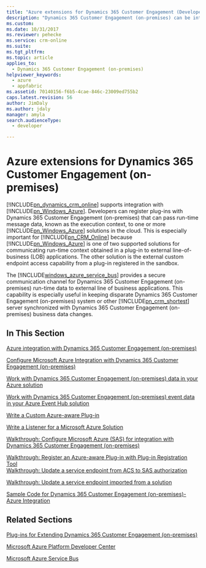 ```yaml
---
title: "Azure extensions for Dynamics 365 Customer Engagement (Developer Guide for Dynamics 365 Customer Engagement (on-premises))| MicrosoftDocs"
description: "Dynamics 365 Customer Engagement (on-premises) can be integrated with Microsoft Azure. Developers can register plug-ins with Dynamics 365 Customer Engagement (on-premises) that can pass run-time message data, to one or more Microsoft Azure solutions in the cloud."
ms.custom: 
ms.date: 10/31/2017
ms.reviewer: pehecke
ms.service: crm-online
ms.suite: 
ms.tgt_pltfrm: 
ms.topic: article
applies_to: 
  - Dynamics 365 Customer Engagement (on-premises)
helpviewer_keywords: 
  - azure
  - appfabric
ms.assetid: 70140156-f6b5-4cae-846c-23009ed755b2
caps.latest.revision: 56
author: JimDaly
ms.author: jdaly
manager: amyla
search.audienceType: 
  - developer

---
```

# Azure extensions for Dynamics 365 Customer Engagement (on-premises)

[!INCLUDE[pn_dynamics_crm_online](../includes/pn-dynamics-crm-online.md)] supports integration with [!INCLUDE[pn_Windows_Azure](../includes/pn-windows-azure.md)]. Developers can register plug-ins with Dynamics 365 Customer Engagement (on-premises) that can pass run-time message data, known as the execution context, to one or more [!INCLUDE[pn_Windows_Azure](../includes/pn-windows-azure.md)] solutions in the cloud. This is especially important for [!INCLUDE[pn_CRM_Online](../includes/pn-crm-online.md)] because [!INCLUDE[pn_Windows_Azure](../includes/pn-windows-azure.md)] is one of two supported solutions for communicating run-time context obtained in a plug-in to external line-of-business (LOB) applications. The other solution is the external custom endpoint access capability from a plug-in registered in the sandbox.  
  
 The [!INCLUDE[windows_azure_service_bus](../includes/windows-azure-service-bus.md)] provides a secure communication channel for Dynamics 365 Customer Engagement (on-premises) run-time data to external line of business applications. This capability is especially useful in keeping disparate Dynamics 365 Customer Engagement (on-premises) system or other [!INCLUDE[pn_crm_shortest](../includes/pn-crm-shortest.md)] server synchronized with Dynamics 365 Customer Engagement (on-premises) business data changes.  
  
## In This Section  
 [Azure integration with Dynamics 365 Customer Engagement (on-premises)](azure-integration.md)  
  
 [Configure Microsoft Azure Integration with Dynamics 365 Customer Engagement (on-premises)](configure-azure-integration.md)  
  
 [Work with Dynamics 365 Customer Engagement (on-premises) data in your Azure solution](work-data-azure-solution.md)  
  
 [Work with Dynamics 365 Customer Engagement (on-premises) event data in your Azure Event Hub solution](work-event-data-azure-event-hub-solution.md)  
  
 [Write a Custom Azure-aware Plug-in](write-custom-azure-aware-plugin.md)  
  
 [Write a Listener for a Microsoft Azure Solution](write-listener-application-azure-solution.md)  
  
 [Walkthrough: Configure Microsoft Azure (SAS) for integration with Dynamics 365 Customer Engagement (on-premises)](walkthrough-configure-azure-sas-integration.md)  
  
 [Walkthrough: Register an Azure-aware Plug-in with Plug-in Registration Tool](walkthrough-register-azure-aware-plug-in-using-plug-in-registration-tool.md)  
 [Walkthrough: Update a service endpoint from ACS to SAS authorization](walkthrough-update-service-endpoint-acs-sas-authorization.md)  
  
 [Walkthrough: Update a service endpoint imported from a solution](walkthrough-update-service-endpoint-imported-solution.md)  
  
 [Sample Code for Dynamics 365 Customer Engagement (on-premises)-Azure Integration](sample-code-azure-integration.md)  
  
## Related Sections  
 [Plug-ins for Extending Dynamics 365 Customer Engagement (on-premises)](write-plugin-extend-business-processes.md)  
  
 [Microsoft Azure Platform Developer Center](https://msdn.microsoft.com/azure/default.aspx)  
  
 [Microsoft Azure Service Bus](https://www.windowsazure.com/develop/net/fundamentals/hybrid-solutions/)
